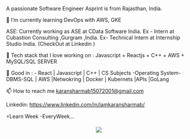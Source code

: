 A passionate Software Engineer Asprint is from Rajasthan, India.
                                        
🔭 I’m currently learning DevOps with AWS, GKE

ASE: Currently working as ASE at CData Software India.
Ex - Intern at Cubastion Consulting ,Gurgram ,India.
Ex- Technical Intern at Internship Studio India. (CheckOut  at Linkedin )

🌱 Tech stack that I love working on : Javascript + Reactjs + C++ + AWS + MySQL/SQL SERVER

💬 Good in : -  React | Javascript | C++ | CS Subjects -Operating System-DBMS-SQL | AWS |Netwokring | Docker | Kubernets |APIs |GoLang

📫 How to reach me karansharmab15072001@gmail.com

Linkedin: https://www.linkedin.com/in/iamkaransharmab/


⚡Learn Week -EveryWeek...

 
  <div id="header" align="center">
  <img src="https://media.giphy.com/media/RbDKaczqWovIugyJmW/giphy.gif" width="full"/>
</div>
